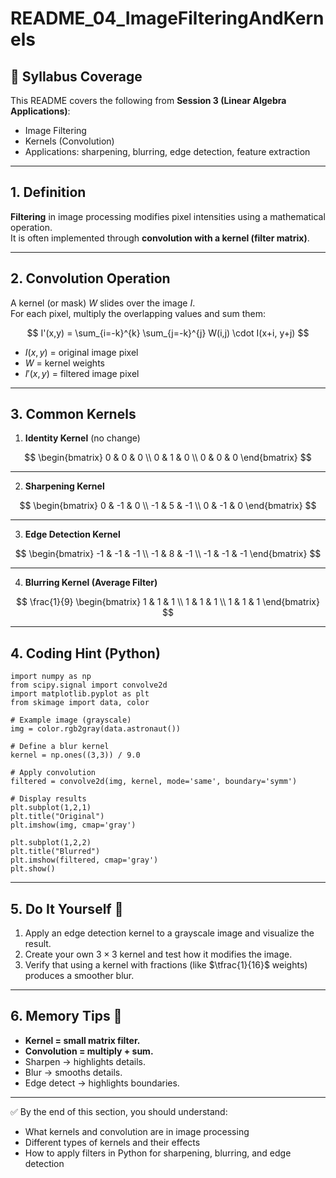 # README_04_ImageFilteringAndKernels

## 📌 Syllabus Coverage
This README covers the following from **Session 3 (Linear Algebra Applications)**:
- Image Filtering
- Kernels (Convolution)
- Applications: sharpening, blurring, edge detection, feature extraction

---

## 1. Definition
**Filtering** in image processing modifies pixel intensities using a mathematical operation.  
It is often implemented through **convolution with a kernel (filter matrix)**.  

---

## 2. Convolution Operation
A kernel (or mask) $W$ slides over the image $I$.  
For each pixel, multiply the overlapping values and sum them:  

$$
I'(x,y) = \sum_{i=-k}^{k} \sum_{j=-k}^{j} W(i,j) \cdot I(x+i, y+j)
$$

- $I(x,y)$ = original image pixel  
- $W$ = kernel weights  
- $I'(x,y)$ = filtered image pixel  

---

## 3. Common Kernels

1. **Identity Kernel** (no change)  

$$
\begin{bmatrix}
0 & 0 & 0 \\
0 & 1 & 0 \\
0 & 0 & 0
\end{bmatrix}
$$

---

2. **Sharpening Kernel**  

$$
\begin{bmatrix}
0 & -1 & 0 \\
-1 & 5 & -1 \\
0 & -1 & 0
\end{bmatrix}
$$

---

3. **Edge Detection Kernel**  

$$
\begin{bmatrix}
-1 & -1 & -1 \\
-1 & 8 & -1 \\
-1 & -1 & -1
\end{bmatrix}
$$

---

4. **Blurring Kernel (Average Filter)**  

$$
\frac{1}{9} \begin{bmatrix}
1 & 1 & 1 \\
1 & 1 & 1 \\
1 & 1 & 1
\end{bmatrix}
$$

---

## 4. Coding Hint (Python)
    import numpy as np
    from scipy.signal import convolve2d
    import matplotlib.pyplot as plt
    from skimage import data, color

    # Example image (grayscale)
    img = color.rgb2gray(data.astronaut())

    # Define a blur kernel
    kernel = np.ones((3,3)) / 9.0

    # Apply convolution
    filtered = convolve2d(img, kernel, mode='same', boundary='symm')

    # Display results
    plt.subplot(1,2,1)
    plt.title("Original")
    plt.imshow(img, cmap='gray')

    plt.subplot(1,2,2)
    plt.title("Blurred")
    plt.imshow(filtered, cmap='gray')
    plt.show()

---

## 5. Do It Yourself 🚀
1. Apply an edge detection kernel to a grayscale image and visualize the result.  
2. Create your own $3 \times 3$ kernel and test how it modifies the image.  
3. Verify that using a kernel with fractions (like $\tfrac{1}{16}$ weights) produces a smoother blur.  

---

## 6. Memory Tips 🧠
- **Kernel = small matrix filter.**  
- **Convolution = multiply + sum.**  
- Sharpen → highlights details.  
- Blur → smooths details.  
- Edge detect → highlights boundaries.  

---

✅ By the end of this section, you should understand:
- What kernels and convolution are in image processing  
- Different types of kernels and their effects  
- How to apply filters in Python for sharpening, blurring, and edge detection  
